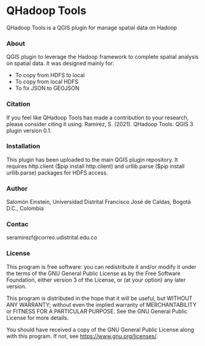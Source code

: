 # QHadoop Tools 
QHadoop Tools is a QGIS plugin for manage spatial data on Hadoop

<h3>About</h3>
<p align="justify">QGIS plugin to leverage the Hadoop framework to complete spatial analysis on spatial data. It was designed mainly for:<ul><li>To copy from HDFS to local</li><li>To copy from local HDFS</li><li>To fix JSON to GEOJSON</li></ul></p>

<h3>Citation</h3>
If you feel like QHadoop Tools has made a contribution to your research, please consider citing it using: Ramírez, S. (2021). QHadoop Tools. QGIS 3 plugin version 0.1.

<h3>Installation</h3>
This plugin has been uploaded to the main QGIS plugin repository. It requires http.client ($pip install http.client) and urllib.parse ($pip install urllib.parse) packages for HDFS access.

<h3>Author</h3>
Salomón Einstein, Universidad Distrital Francisco José de Caldas, Bogotá D.C., Colombia<br>

<h3>Contac</h3>
seramirezf@correo.udistrital.edu.co

<h3>License</h3>
This program is free software: you can redistribute it and/or modify it under the terms of the GNU General Public License as by the Free Software Foundation, either version 3 of the License, or (at your option) any later version.

This program is distributed in the hope that it will be useful, but WITHOUT ANY WARRANTY; without even the implied warranty of MERCHANTABILITY or FITNESS FOR A PARTICULAR PURPOSE. See the GNU General Public License for more details.

You should have received a copy of the GNU General Public License along with this program. If not, see https://www.gnu.org/licenses/.